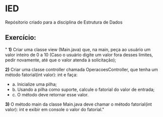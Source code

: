 # IED

Repósitorio criado para a disciplina de Estrutura de Dados

## Exercício:
" **1)** Criar uma classe view (Main.java) que, na main, peça ao usuário um valor inteiro de 0 a 10 (Caso o usuário digite um valor fora desses limites, pedir novamente, até que o valor atenda à solicitação);

**2)** Criar uma classe controller chamada OperacoesController, que tenha um método fatorial(int valor): int e faça:
- a. Inicialize uma pilha;
- b. Usando a pilha como suporte, calcule o fatorial do valor de entrada;
- c. O método deve retornar esse valor.

**3)** O método main da classe Main.java deve chamar o método fatorial(int valor): int e exibir em console o valor do fatorial."
